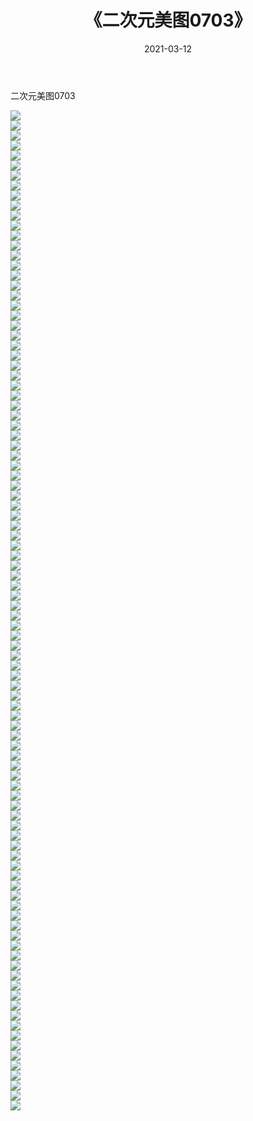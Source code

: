 ﻿---
layout: post
title:  《二次元美图0703》
date:   2021-03-12
img: http://imgx.orgx.ga/二次元/2021/二次元美图0703/000.jpg
categories: [美女, 清纯, 唯美]
---

二次元美图0703

 ![](http://imgx.orgx.ga/二次元/2021/二次元美图0703/001.png) <br>![](http://imgx.orgx.ga/二次元/2021/二次元美图0703/002.png) <br>![](http://imgx.orgx.ga/二次元/2021/二次元美图0703/003.png) <br>![](http://imgx.orgx.ga/二次元/2021/二次元美图0703/004.png) <br>![](http://imgx.orgx.ga/二次元/2021/二次元美图0703/005.png) <br>![](http://imgx.orgx.ga/二次元/2021/二次元美图0703/006.png) <br>![](http://imgx.orgx.ga/二次元/2021/二次元美图0703/007.png) <br>![](http://imgx.orgx.ga/二次元/2021/二次元美图0703/008.png) <br>![](http://imgx.orgx.ga/二次元/2021/二次元美图0703/009.png) <br>![](http://imgx.orgx.ga/二次元/2021/二次元美图0703/010.png) <br>![](http://imgx.orgx.ga/二次元/2021/二次元美图0703/011.png) <br>![](http://imgx.orgx.ga/二次元/2021/二次元美图0703/012.png) <br>![](http://imgx.orgx.ga/二次元/2021/二次元美图0703/013.png) <br>![](http://imgx.orgx.ga/二次元/2021/二次元美图0703/014.png) <br>![](http://imgx.orgx.ga/二次元/2021/二次元美图0703/015.png) <br>![](http://imgx.orgx.ga/二次元/2021/二次元美图0703/016.png) <br>![](http://imgx.orgx.ga/二次元/2021/二次元美图0703/017.png) <br>![](http://imgx.orgx.ga/二次元/2021/二次元美图0703/018.png) <br>![](http://imgx.orgx.ga/二次元/2021/二次元美图0703/019.png) <br>![](http://imgx.orgx.ga/二次元/2021/二次元美图0703/020.png) <br>![](http://imgx.orgx.ga/二次元/2021/二次元美图0703/021.png) <br>![](http://imgx.orgx.ga/二次元/2021/二次元美图0703/022.png) <br>![](http://imgx.orgx.ga/二次元/2021/二次元美图0703/023.png) <br>![](http://imgx.orgx.ga/二次元/2021/二次元美图0703/024.png) <br>![](http://imgx.orgx.ga/二次元/2021/二次元美图0703/025.png) <br>![](http://imgx.orgx.ga/二次元/2021/二次元美图0703/026.png) <br>![](http://imgx.orgx.ga/二次元/2021/二次元美图0703/027.png) <br>![](http://imgx.orgx.ga/二次元/2021/二次元美图0703/028.png) <br>![](http://imgx.orgx.ga/二次元/2021/二次元美图0703/029.png) <br>![](http://imgx.orgx.ga/二次元/2021/二次元美图0703/030.png) <br>![](http://imgx.orgx.ga/二次元/2021/二次元美图0703/031.png) <br>![](http://imgx.orgx.ga/二次元/2021/二次元美图0703/032.png) <br>![](http://imgx.orgx.ga/二次元/2021/二次元美图0703/033.png) <br>![](http://imgx.orgx.ga/二次元/2021/二次元美图0703/034.png) <br>![](http://imgx.orgx.ga/二次元/2021/二次元美图0703/035.png) <br>![](http://imgx.orgx.ga/二次元/2021/二次元美图0703/036.png) <br>![](http://imgx.orgx.ga/二次元/2021/二次元美图0703/037.png) <br>![](http://imgx.orgx.ga/二次元/2021/二次元美图0703/038.png) <br>![](http://imgx.orgx.ga/二次元/2021/二次元美图0703/039.png) <br>![](http://imgx.orgx.ga/二次元/2021/二次元美图0703/040.png) <br>![](http://imgx.orgx.ga/二次元/2021/二次元美图0703/041.png) <br>![](http://imgx.orgx.ga/二次元/2021/二次元美图0703/042.png) <br>![](http://imgx.orgx.ga/二次元/2021/二次元美图0703/043.png) <br>![](http://imgx.orgx.ga/二次元/2021/二次元美图0703/044.png) <br>![](http://imgx.orgx.ga/二次元/2021/二次元美图0703/045.png) <br>![](http://imgx.orgx.ga/二次元/2021/二次元美图0703/046.png) <br>![](http://imgx.orgx.ga/二次元/2021/二次元美图0703/047.png) <br>![](http://imgx.orgx.ga/二次元/2021/二次元美图0703/048.png) <br>![](http://imgx.orgx.ga/二次元/2021/二次元美图0703/049.png) <br>![](http://imgx.orgx.ga/二次元/2021/二次元美图0703/050.png) <br>![](http://imgx.orgx.ga/二次元/2021/二次元美图0703/051.png) <br>![](http://imgx.orgx.ga/二次元/2021/二次元美图0703/052.png) <br>![](http://imgx.orgx.ga/二次元/2021/二次元美图0703/053.png) <br>![](http://imgx.orgx.ga/二次元/2021/二次元美图0703/054.png) <br>![](http://imgx.orgx.ga/二次元/2021/二次元美图0703/055.png) <br>![](http://imgx.orgx.ga/二次元/2021/二次元美图0703/056.png) <br>![](http://imgx.orgx.ga/二次元/2021/二次元美图0703/057.png) <br>![](http://imgx.orgx.ga/二次元/2021/二次元美图0703/058.png) <br>![](http://imgx.orgx.ga/二次元/2021/二次元美图0703/059.png) <br>![](http://imgx.orgx.ga/二次元/2021/二次元美图0703/060.png) <br>![](http://imgx.orgx.ga/二次元/2021/二次元美图0703/061.png) <br>![](http://imgx.orgx.ga/二次元/2021/二次元美图0703/062.png) <br>![](http://imgx.orgx.ga/二次元/2021/二次元美图0703/063.png) <br>![](http://imgx.orgx.ga/二次元/2021/二次元美图0703/064.png) <br>![](http://imgx.orgx.ga/二次元/2021/二次元美图0703/065.png) <br>![](http://imgx.orgx.ga/二次元/2021/二次元美图0703/066.png) <br>![](http://imgx.orgx.ga/二次元/2021/二次元美图0703/067.png) <br>![](http://imgx.orgx.ga/二次元/2021/二次元美图0703/068.png) <br>![](http://imgx.orgx.ga/二次元/2021/二次元美图0703/069.png) <br>![](http://imgx.orgx.ga/二次元/2021/二次元美图0703/070.png) <br>![](http://imgx.orgx.ga/二次元/2021/二次元美图0703/071.png) <br>![](http://imgx.orgx.ga/二次元/2021/二次元美图0703/072.png) <br>![](http://imgx.orgx.ga/二次元/2021/二次元美图0703/073.png) <br>![](http://imgx.orgx.ga/二次元/2021/二次元美图0703/074.png) <br>![](http://imgx.orgx.ga/二次元/2021/二次元美图0703/075.png) <br>![](http://imgx.orgx.ga/二次元/2021/二次元美图0703/076.png) <br>![](http://imgx.orgx.ga/二次元/2021/二次元美图0703/077.png) <br>![](http://imgx.orgx.ga/二次元/2021/二次元美图0703/078.png) <br>![](http://imgx.orgx.ga/二次元/2021/二次元美图0703/079.png) <br>![](http://imgx.orgx.ga/二次元/2021/二次元美图0703/080.png) <br>![](http://imgx.orgx.ga/二次元/2021/二次元美图0703/081.png) <br>![](http://imgx.orgx.ga/二次元/2021/二次元美图0703/082.png) <br>![](http://imgx.orgx.ga/二次元/2021/二次元美图0703/083.png) <br>![](http://imgx.orgx.ga/二次元/2021/二次元美图0703/084.png) <br>![](http://imgx.orgx.ga/二次元/2021/二次元美图0703/085.png) <br>![](http://imgx.orgx.ga/二次元/2021/二次元美图0703/086.png) <br>![](http://imgx.orgx.ga/二次元/2021/二次元美图0703/087.png) <br>![](http://imgx.orgx.ga/二次元/2021/二次元美图0703/088.png) <br>![](http://imgx.orgx.ga/二次元/2021/二次元美图0703/089.png) <br>![](http://imgx.orgx.ga/二次元/2021/二次元美图0703/090.png) <br>![](http://imgx.orgx.ga/二次元/2021/二次元美图0703/091.png) <br>![](http://imgx.orgx.ga/二次元/2021/二次元美图0703/092.png) <br>![](http://imgx.orgx.ga/二次元/2021/二次元美图0703/093.png) <br>![](http://imgx.orgx.ga/二次元/2021/二次元美图0703/094.png) <br>![](http://imgx.orgx.ga/二次元/2021/二次元美图0703/095.png) <br>![](http://imgx.orgx.ga/二次元/2021/二次元美图0703/096.png) <br>![](http://imgx.orgx.ga/二次元/2021/二次元美图0703/097.png) <br>![](http://imgx.orgx.ga/二次元/2021/二次元美图0703/098.png) <br>![](http://imgx.orgx.ga/二次元/2021/二次元美图0703/099.png) <br>![](http://imgx.orgx.ga/二次元/2021/二次元美图0703/100.png) <br>